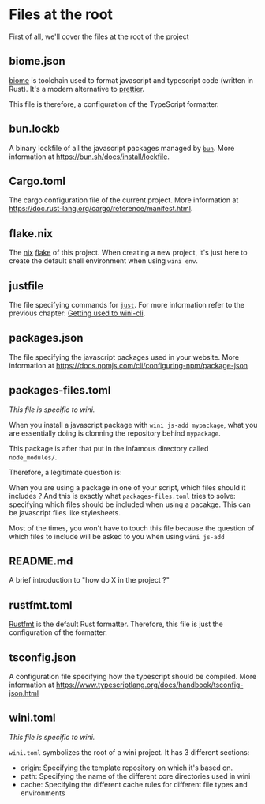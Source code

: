 # Files at the root

First of all, we'll cover the files at the root of the project


## biome.json

[biome](https://biomejs.dev/) is toolchain used to format javascript and typescript code (written in Rust). It's a modern alternative to [prettier](https://prettier.io/).

This file is therefore, a configuration of the TypeScript formatter.


## bun.lockb

A binary lockfile of all the javascript packages managed by [`bun`](https://bun.sh/). More information at <https://bun.sh/docs/install/lockfile>.


## Cargo.toml

The cargo configuration file of the current project. More information at <https://doc.rust-lang.org/cargo/reference/manifest.html>.


## flake.nix

The [nix](https://nixos.org) [flake](https://nixos.wiki/wiki/flakes) of this project. When creating a new project, it's just here to create the default shell environment when using `wini env`.


## justfile

The file specifying commands for [`just`](https://github.com/casey/just). For more information refer to the previous chapter: [Getting used to wini-cli](https://wini.rocks/doc/getting_used_to).


## packages.json

The file specifying the javascript packages used in your website. More information at <https://docs.npmjs.com/cli/configuring-npm/package-json>


## packages-files.toml

_This file is specific to wini._

When you install a javascript package with `wini js-add mypackage`, what you are essentially doing is clonning the repository behind `mypackage`.

This package is after that put in the infamous directory called `node_modules/`.

Therefore, a legitimate question is:

When you are using a package in one of your script, which files should it includes ? And this is exactly what `packages-files.toml` tries to solve: specifying which files should be included when using a pacakge. This can be javascript files like stylesheets.

Most of the times, you won't have to touch this file because the question of which files to include will be asked to you when using `wini js-add`


## README.md 

A brief introduction to "how do X in the project ?"


## rustfmt.toml

[Rustfmt](https://github.com/rust-lang/rustfmt) is the default Rust formatter. Therefore, this file is just the configuration of the formatter.


## tsconfig.json

A configuration file specifying how the typescript should be compiled. More information at <https://www.typescriptlang.org/docs/handbook/tsconfig-json.html>


## wini.toml

_This file is specific to wini._

`wini.toml` symbolizes the root of a wini project. It has 3 different sections:

- origin: Specifying the template repository on which it's based on.
- path: Specifying the name of the different core directories used in wini
- cache: Specifying the different cache rules for different file types and environments


